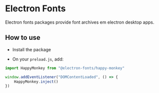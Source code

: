 # Electron Fonts

Electron fonts packages provide font archives em electron desktop apps.

## How to use

* Install the package

* On your `preload.js`, add:

```ts
import HappyMonkey from "@electron-fonts/happy-monkey"

window.addEventListener("DOMContentLoaded", () => {
    HappyMonkey.inject()
})
```
